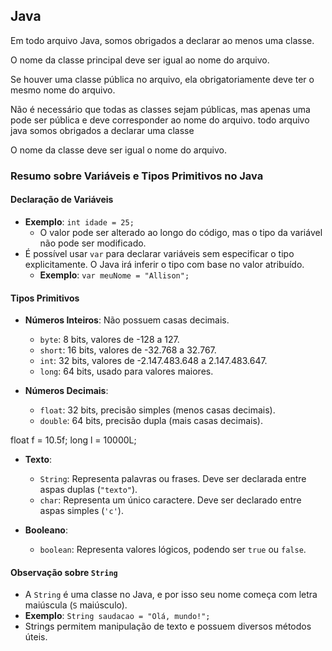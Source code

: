## Java

Em todo arquivo Java, somos obrigados a declarar ao menos uma classe.

O nome da classe principal deve ser igual ao nome do arquivo.

Se houver uma classe pública no arquivo, ela obrigatoriamente deve ter o mesmo nome do arquivo.

Não é necessário que todas as classes sejam públicas, mas apenas uma pode ser pública e deve corresponder ao nome do arquivo. todo arquivo java somos obrigados a declarar uma classe

O nome da classe deve ser igual o nome do arquivo.

### Resumo sobre Variáveis e Tipos Primitivos no Java

#### Declaração de Variáveis

- **Exemplo**: `int idade = 25;`
  - O valor pode ser alterado ao longo do código, mas o tipo da variável não pode ser modificado.
- É possível usar `var` para declarar variáveis sem especificar o tipo explicitamente. O Java irá inferir o tipo com base no valor atribuído.
  - **Exemplo**: `var meuNome = "Allison";`

#### Tipos Primitivos

- **Números Inteiros**: Não possuem casas decimais.

  - `byte`: 8 bits, valores de -128 a 127.
  - `short`: 16 bits, valores de -32.768 a 32.767.
  - `int`: 32 bits, valores de -2.147.483.648 a 2.147.483.647.
  - `long`: 64 bits, usado para valores maiores.

- **Números Decimais**:

  - `float`: 32 bits, precisão simples (menos casas decimais).
  - `double`: 64 bits, precisão dupla (mais casas decimais).

float f = 10.5f;
long l = 10000L;

- **Texto**:

  - `String`: Representa palavras ou frases. Deve ser declarada entre aspas duplas (`"texto"`).
  - `char`: Representa um único caractere. Deve ser declarado entre aspas simples (`'c'`).

- **Booleano**:
  - `boolean`: Representa valores lógicos, podendo ser `true` ou `false`.

#### Observação sobre `String`

- A `String` é uma classe no Java, e por isso seu nome começa com letra maiúscula (`S` maiúsculo).
- **Exemplo**: `String saudacao = "Olá, mundo!";`
- Strings permitem manipulação de texto e possuem diversos métodos úteis.

